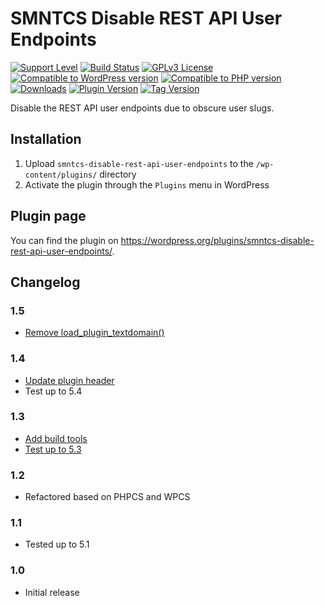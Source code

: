 # SMNTCS Disable REST API User Endpoints

[![Support Level](https://img.shields.io/badge/support-active-green.svg)](#support-level)
[![Build Status](https://api.travis-ci.com/nielslange/smntcs-disable-rest-api-user-endpoints.svg?branch=master)](https://api.travis-ci.com/nielslange/smntcs-disable-rest-api-user-endpoints)
[![GPLv3 License](https://img.shields.io/github/license/nielslange/smntcs-disable-rest-api-user-endpoints.svg)](https://www.gnu.org/licenses/gpl.html)
[![Compatible to WordPress version](https://plugintests.com/plugins/smntcs-disable-rest-api-user-endpoints/wp-badge.svg)](https://plugintests.com/plugins/smntcs-disable-rest-api-user-endpoints/latest)
[![Compatible to PHP version](https://plugintests.com/plugins/smntcs-disable-rest-api-user-endpoints/php-badge.svg)](https://plugintests.com/plugins/smntcs-disable-rest-api-user-endpoints/latest)
[![Downloads](https://img.shields.io/wordpress/plugin/dt/smntcs-disable-rest-api-user-endpoints.svg)](https://wordpress.org/plugins/smntcs-disable-rest-api-user-endpoints/)
[![Plugin Version](https://img.shields.io/wordpress/plugin/v/smntcs-disable-rest-api-user-endpoints.svg)](https://wordpress.org/plugins/smntcs-disable-rest-api-user-endpoints/)
[![Tag Version](https://img.shields.io/github/tag/nielslange/smntcs-disable-rest-api-user-endpoints.svg)](https://wordpress.org/plugins/smntcs-disable-rest-api-user-endpoints/)

Disable the REST API user endpoints due to obscure user slugs.

## Installation

1. Upload `smntcs-disable-rest-api-user-endpoints` to the `/wp-content/plugins/` directory
2. Activate the plugin through the `Plugins` menu in WordPress

## Plugin page

You can find the plugin on https://wordpress.org/plugins/smntcs-disable-rest-api-user-endpoints/.

## Changelog

### 1.5
* [Remove load_plugin_textdomain()](https://github.com/nielslange/smntcs-disable-rest-api-user-endpoints/issues/7)

### 1.4
* [Update plugin header](https://github.com/nielslange/smntcs-disable-rest-api-user-endpoints/issues/5)
* Test up to 5.4

### 1.3
* [Add build tools](https://github.com/nielslange/smntcs-disable-rest-api-user-endpoints/issues/3)
* [Test up to 5.3](https://github.com/nielslange/smntcs-disable-rest-api-user-endpoints/issues/2)

### 1.2
* Refactored based on PHPCS and WPCS

### 1.1
* Tested up to 5.1

### 1.0
* Initial release
